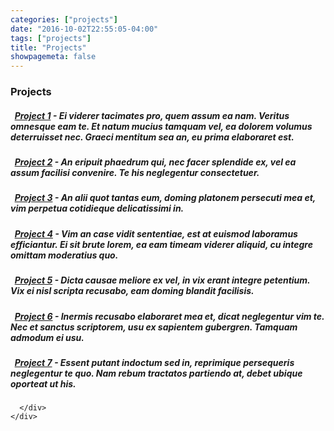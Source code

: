 ```yaml
---
categories: ["projects"]
date: "2016-10-02T22:55:05-04:00"
tags: ["projects"]
title: "Projects"
showpagemeta: false
---
```


<section id="projects">
  <div class="container">
    <h3>Projects</h3>
    <div class="panel panel-default">
      <div class="panel-body">
      <h5>
        <i class="fa fa-github"></i>&nbsp;&nbsp;<strong><a href="#">Project 1</a></strong>
        - Ei viderer tacimates pro, quem assum ea nam. Veritus omnesque eam te. Et natum mucius tamquam vel,
        ea dolorem volumus deterruisset nec. Graeci mentitum sea an, eu prima elaboraret est.
      </h5>
      <h5>
        <i class="fa fa-github"></i>&nbsp;&nbsp;<strong><a href="#">Project 2</a></strong>
        - An eripuit phaedrum qui, nec facer splendide ex, vel ea assum facilisi convenire.
        Te his neglegentur consectetuer.
      </h5>
        <h5>
        <i class="fa fa-github"></i>&nbsp;&nbsp;<strong><a href="#">Project 3</a></strong>
        - An alii quot tantas eum, doming platonem persecuti mea et, vim perpetua cotidieque delicatissimi in.
      </h5>
      <h5>
        <i class="fa fa-globe"></i>&nbsp;&nbsp;<strong><a href="#">Project 4</a></strong>
        - Vim an case vidit sententiae, est at euismod laboramus efficiantur. Ei sit brute lorem,
        ea eam timeam viderer aliquid, cu integre omittam moderatius quo.
      </h5>
      <h5>
        <i class="fa fa-globe"></i>&nbsp;&nbsp;<strong><a href="#">Project 5</a></strong>
        - Dicta causae meliore ex vel, in vix erant integre petentium. Vix ei nisl scripta recusabo,
        eam doming blandit facilisis.
      </h5>
      <h5>
        <i class="fa fa-cog"></i>&nbsp;&nbsp;<strong><a href="#">Project 6</a></strong>
        - Inermis recusabo elaboraret mea et, dicat neglegentur vim te. Nec et sanctus scriptorem,
        usu ex sapientem gubergren. Tamquam admodum ei usu.
      </h5>
      <h5>
        <i class="fa fa-cog"></i>&nbsp;&nbsp;<strong><a href="#">Project 7</a></strong>
        - Essent putant indoctum sed in, reprimique persequeris neglegentur te quo. Nam rebum
        tractatos partiendo at, debet ubique oporteat ut his.
      </h5>


      </div>
    </div>
  </div>
</section>

